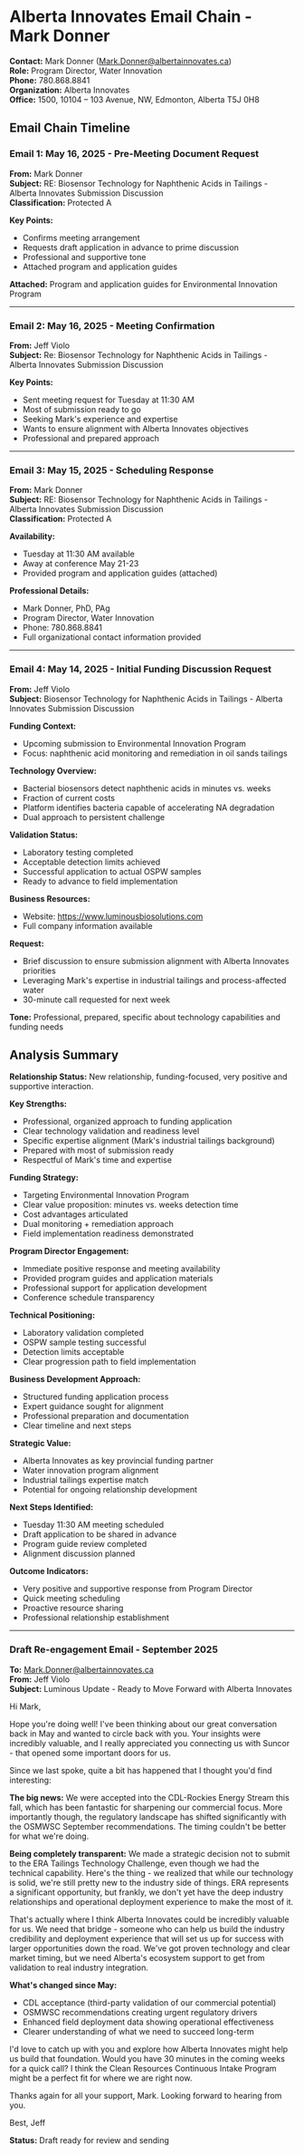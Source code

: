 # Alberta Innovates Email Chain - Mark Donner

**Contact:** Mark Donner (Mark.Donner@albertainnovates.ca)  
**Role:** Program Director, Water Innovation  
**Phone:** 780.868.8841  
**Organization:** Alberta Innovates  
**Office:** 1500, 10104 – 103 Avenue, NW, Edmonton, Alberta T5J 0H8

## Email Chain Timeline

### Email 1: May 16, 2025 - Pre-Meeting Document Request
**From:** Mark Donner  
**Subject:** RE: Biosensor Technology for Naphthenic Acids in Tailings - Alberta Innovates Submission Discussion  
**Classification:** Protected A

**Key Points:**
- Confirms meeting arrangement
- Requests draft application in advance to prime discussion
- Professional and supportive tone
- Attached program and application guides

**Attached:** Program and application guides for Environmental Innovation Program

---

### Email 2: May 16, 2025 - Meeting Confirmation
**From:** Jeff Violo  
**Subject:** Re: Biosensor Technology for Naphthenic Acids in Tailings - Alberta Innovates Submission Discussion  

**Key Points:**
- Sent meeting request for Tuesday at 11:30 AM
- Most of submission ready to go
- Seeking Mark's experience and expertise
- Wants to ensure alignment with Alberta Innovates objectives
- Professional and prepared approach

---

### Email 3: May 15, 2025 - Scheduling Response
**From:** Mark Donner  
**Subject:** RE: Biosensor Technology for Naphthenic Acids in Tailings - Alberta Innovates Submission Discussion  
**Classification:** Protected A

**Availability:**
- Tuesday at 11:30 AM available
- Away at conference May 21-23
- Provided program and application guides (attached)

**Professional Details:**
- Mark Donner, PhD, PAg
- Program Director, Water Innovation
- Phone: 780.868.8841
- Full organizational contact information provided

---

### Email 4: May 14, 2025 - Initial Funding Discussion Request
**From:** Jeff Violo  
**Subject:** Biosensor Technology for Naphthenic Acids in Tailings - Alberta Innovates Submission Discussion  

**Funding Context:**
- Upcoming submission to Environmental Innovation Program
- Focus: naphthenic acid monitoring and remediation in oil sands tailings

**Technology Overview:**
- Bacterial biosensors detect naphthenic acids in minutes vs. weeks
- Fraction of current costs
- Platform identifies bacteria capable of accelerating NA degradation
- Dual approach to persistent challenge

**Validation Status:**
- Laboratory testing completed
- Acceptable detection limits achieved
- Successful application to actual OSPW samples
- Ready to advance to field implementation

**Business Resources:**
- Website: https://www.luminousbiosolutions.com
- Full company information available

**Request:**
- Brief discussion to ensure submission alignment with Alberta Innovates priorities
- Leveraging Mark's expertise in industrial tailings and process-affected water
- 30-minute call requested for next week

**Tone:** Professional, prepared, specific about technology capabilities and funding needs

## Analysis Summary

**Relationship Status:** New relationship, funding-focused, very positive and supportive interaction.

**Key Strengths:**
- Professional, organized approach to funding application
- Clear technology validation and readiness level
- Specific expertise alignment (Mark's industrial tailings background)
- Prepared with most of submission ready
- Respectful of Mark's time and expertise

**Funding Strategy:**
- Targeting Environmental Innovation Program
- Clear value proposition: minutes vs. weeks detection time
- Cost advantages articulated
- Dual monitoring + remediation approach
- Field implementation readiness demonstrated

**Program Director Engagement:**
- Immediate positive response and meeting availability
- Provided program guides and application materials
- Professional support for application development
- Conference schedule transparency

**Technical Positioning:**
- Laboratory validation completed
- OSPW sample testing successful
- Detection limits acceptable
- Clear progression path to field implementation

**Business Development Approach:**
- Structured funding application process
- Expert guidance sought for alignment
- Professional preparation and documentation
- Clear timeline and next steps

**Strategic Value:**
- Alberta Innovates as key provincial funding partner
- Water innovation program alignment
- Industrial tailings expertise match
- Potential for ongoing relationship development

**Next Steps Identified:**
- Tuesday 11:30 AM meeting scheduled
- Draft application to be shared in advance
- Program guide review completed
- Alignment discussion planned

**Outcome Indicators:**
- Very positive and supportive response from Program Director
- Quick meeting scheduling
- Proactive resource sharing
- Professional relationship establishment

---

### Draft Re-engagement Email - September 2025

**To:** Mark.Donner@albertainnovates.ca  
**From:** Jeff Violo  
**Subject:** Luminous Update - Ready to Move Forward with Alberta Innovates

Hi Mark,

Hope you're doing well! I've been thinking about our great conversation back in May and wanted to circle back with you. Your insights were incredibly valuable, and I really appreciated you connecting us with Suncor - that opened some important doors for us.

Since we last spoke, quite a bit has happened that I thought you'd find interesting:

**The big news:** We were accepted into the CDL-Rockies Energy Stream this fall, which has been fantastic for sharpening our commercial focus. More importantly though, the regulatory landscape has shifted significantly with the OSMWSC September recommendations. The timing couldn't be better for what we're doing.

**Being completely transparent:** We made a strategic decision not to submit to the ERA Tailings Technology Challenge, even though we had the technical capability. Here's the thing - we realized that while our technology is solid, we're still pretty new to the industry side of things. ERA represents a significant opportunity, but frankly, we don't yet have the deep industry relationships and operational deployment experience to make the most of it.

That's actually where I think Alberta Innovates could be incredibly valuable for us. We need that bridge - someone who can help us build the industry credibility and deployment experience that will set us up for success with larger opportunities down the road. We've got proven technology and clear market timing, but we need Alberta's ecosystem support to get from validation to real industry integration.

**What's changed since May:**
- CDL acceptance (third-party validation of our commercial potential)
- OSMWSC recommendations creating urgent regulatory drivers
- Enhanced field deployment data showing operational effectiveness
- Clearer understanding of what we need to succeed long-term

I'd love to catch up with you and explore how Alberta Innovates might help us build that foundation. Would you have 30 minutes in the coming weeks for a quick call? I think the Clean Resources Continuous Intake Program might be a perfect fit for where we are right now.

Thanks again for all your support, Mark. Looking forward to hearing from you.

Best,
Jeff

**Status:** Draft ready for review and sending